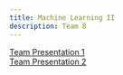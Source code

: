 ```yaml
---
title: Machine Learning II
description: Team 8
---
```


[Team Presentation 1](/Team8/TP1.html) <br>
[Team Presentation 2](/Team8/TP2.html)
